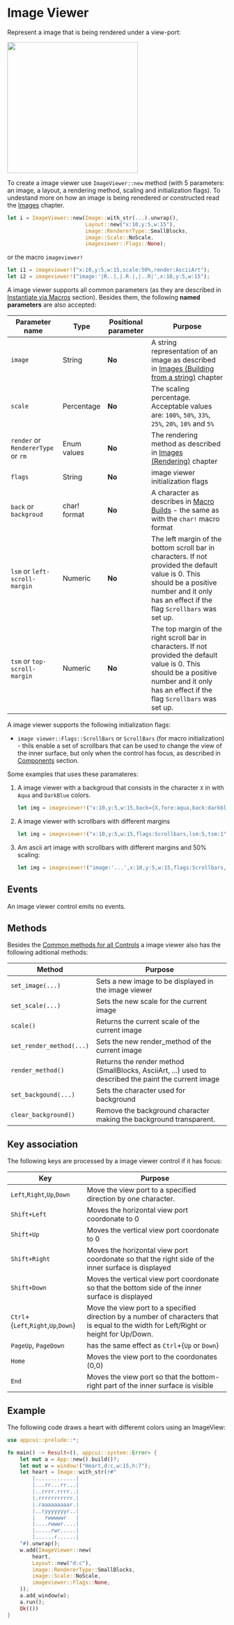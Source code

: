 # Image Viewer

Represent a image that is being rendered under a view-port:

<img src="img/imageviewer.png" width=300/>

To create a image viewer use `ImageViewer::new` method (with 5 parameters: an image, a layout, a rendering method, scaling and initialization flags). To undestand more on how an image is being renedered or constructed read the [Images](../../chapter-2/images.md) chapter.
```rs
let i = ImageViewer::new(Image::with_str(...).unwrap(), 
                         Layout::new("x:10,y:5,w:15"),
                         image::RendererType::SmallBlocks, 
                         image::Scale::NoScale, 
                         imageviewer::Flags::None);
```
or the macro `imageviewer!`
```rs
let i1 = imageviewer!("x:10,y:5,w:15,scale:50%,render:AsciiArt");
let i2 = imageviewer!("image:'|R..|,|.R.|,|..R|',x:10,y:5,w:15");
```

A image viewer supports all common parameters (as they are described in [Instantiate via Macros](../instantiate_via_macros.md) section). Besides them, the following **named parameters** are also accepted:

| Parameter name                     | Type         | Positional parameter | Purpose                                                                                                                                                                                         |
| ---------------------------------- | ------------ | -------------------- | ----------------------------------------------------------------------------------------------------------------------------------------------------------------------------------------------- |
| `image`                            | String       | **No**               | A string representation of an image as described in [Images (Building from a string)](../../chapter-2/images.md#building-from-a-string) chapter                                                 |
| `scale`                            | Percentage   | **No**               | The scaling percentage. Acceptable values are: `100%`, `50%`, `33%`, `25%`, `20%`, `10%` and `5%`                                                                                               |
| `render` or `RendererType` or `rm` | Enum values  | **No**               | The rendering method as described in [Images (Rendering)](../../chapter-2/images.md#rendering-images) chapter                                                                                   |
| `flags`                            | String       | **No**               | image viewer initialization flags                                                                                                                                                               |
| `back` or `backgroud`              | char! format | **No**               | A character as describes in [Macro Builds](../../chapter-2/screen.md#macro-builds) - the same as with the  `char!` macro format                                                                 |
| `lsm` or `left-scroll-margin`      | Numeric      | **No**               | The left margin of the bottom scroll bar in characters. If not provided the default value is 0. This should be a positive number and it only has an effect if the flag `Scrollbars` was set up. |
| `tsm` or `top-scroll-margin`       | Numeric      | **No**               | The top margin of the right scroll bar in characters. If not provided the default value is 0. This should be a positive number and it only has an effect if the flag `Scrollbars` was set up.   |

A image viewer supports the following initialization flags:
* `image viewer::Flags::ScrollBars` or `ScrollBars` (for macro initialization) - thils enable a set of scrollbars that can be used to change the view of the inner surface, but only when the control has focus, as described in [Components](../components.md) section.

Some examples that uses these paramateres:

1. A image viewer with a backgroud that consists in the character `X` in with `Aqua` and `DarkBlue` colors.
    ```rs
    let img = imageviewer!("x:10,y:5,w:15,back={X,fore:aqua,back:darkblue}");
    ```
2. A image viewer with scrollbars with different margins
    ```rs
    let img = imageviewer!("x:10,y:5,w:15,flags:Scrollbars,lsm:5,tsm:1");
    ```
3. Am ascii art image with scrollbars with different margins and 50% scaling:
    ```rs
    let img = imageviewer!("image:'...',x:10,y:5,w:15,flags:Scrollbars,lsm:5,tsm:1,scale:50%,render:AsciArt");
    ```

## Events
An image viewer control emits no events.

## Methods

Besides the [Common methods for all Controls](../common_methods.md) a image viewer also has the following aditional methods:

| Method                   | Purpose                                                                                              |
| ------------------------ | ---------------------------------------------------------------------------------------------------- |
| `set_image(...)`         | Sets a new image to be displayed in the image viewer                                                 |
| `set_scale(...)`         | Sets the new scale for the current image                                                             |
| `scale()`                | Returns the current scale of the current image                                                       |
| `set_render_method(...)` | Sets the new render_method of the current image                                                      |
| `render_method()`        | Returns the render method (SmallBlocks, AsciiArt, ...) used to described the paint the current image |
| `set_backgound(...)`     | Sets the character used for background                                                               |
| `clear_background()`     | Remove the background character making the background transparent.                                   |

## Key association

The following keys are processed by a image viewer control if it has focus:

| Key                                 | Purpose                                                                                                                                |
| ----------------------------------- | -------------------------------------------------------------------------------------------------------------------------------------- |
| `Left`,`Right`,`Up`,`Down`          | Move the view port to a specified direction by one character.                                                                          |
| `Shift+Left`                        | Moves the horizontal view port coordonate to 0                                                                                         |
| `Shift+Up`                          | Moves the vertical view port coordonate to 0                                                                                           |
| `Shift+Right`                       | Moves the horizontal view port coordonate so that the right side of the inner surface is displayed                                     |
| `Shift+Down`                        | Moves the vertical view port coordonate so that the bottom side of the inner surface is displayed                                      |
| `Ctrl`+{`Left`,`Right`,`Up`,`Down`} | Move the view port to a specified direction by a number of characters that is equal to the width for Left/Right or height for Up/Down. |
| `PageUp`, `PageDown`                | has the same effect as `Ctrl`+{`Up` or `Down`}                                                                                         |
| `Home`                              | Moves the view port to the coordonates (0,0)                                                                                           |
| `End`                               | Moves the view port so that the bottom-right part of the inner surface is visible                                                      |

## Example

The following code draws a heart with differemt colors using an ImageView:

```rs
use appcui::prelude::*;

fn main() -> Result<(), appcui::system::Error> {
    let mut a = App::new().build()?;
    let mut w = window!("Heart,d:c,w:15,h:7");
    let heart = Image::with_str(r#"
        |.............|
        |...rr...rr...|
        |..rrrr.rrrr..|
        |.rrrrrrrrrrr.|
        |.raaaaaaaaar.|
        |..ryyyyyyyr..|
        |   rwwwwwr   |
        |....rwwwr....|
        |.....rwr.....|
        |......r......|
    "#).unwrap();
    w.add(ImageViewer::new(
        heart,
        Layout::new("d:c"),
        image::RendererType::SmallBlocks,
        image::Scale::NoScale,
        imageviewer::Flags::None,
    ));
    a.add_window(w);
    a.run();
    Ok(())
}
```

